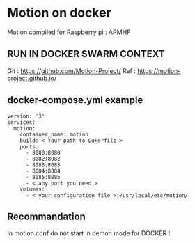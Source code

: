 # Motion on docker

Motion compiled for Raspberry pi : ARMHF

## RUN IN DOCKER SWARM CONTEXT

Git : https://github.com/Motion-Project/
Ref : https://motion-project.github.io/

## docker-compose.yml example

	version: '3'
	services:
	  motion:
		container_name: motion
		build: < Your path to Dokerfile >
		ports:
		  - 8080:8080
		  - 8082:8082
		  - 8083:8083
		  - 8084:8084
		  - 8085:8085
		  - < any port you need >
		volumes:
		  - < your configuration file >:/usr/local/etc/motion/

## Recommandation

In motion.conf do not start in demon mode for DOCKER !

